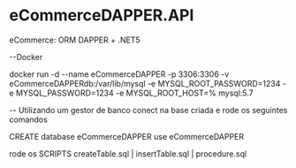 # eCommerceDAPPER.API
eCommerce: ORM DAPPER + .NET5


--Docker

docker run -d 
--name eCommerceDAPPER
-p 3306:3306 
-v eCommerceDAPPERdb:/var/lib/mysql 
-e MYSQL_ROOT_PASSWORD=1234 
-e MYSQL_PASSWORD=1234 
-e MYSQL_ROOT_HOST=% mysql:5.7

-- Utilizando um gestor de banco conect na base criada e rode os seguintes comandos

CREATE database eCommerceDAPPER
use eCommerceDAPPER

rode os SCRIPTS 
createTable.sql | insertTable.sql | procedure.sql 
